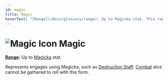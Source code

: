 ```yaml
---
id: magic
title: Magic
hoverText: "[Range](/docs/glossary/range): Up to Magicka stat. This represents engages using Magicka, such as Destruction Staff. Combat dice cannot be gathered to roll with this form."
---
```


# <img src="/icons/magic.svg" alt="Magic Icon" /> Magic

**[Range](/docs/glossary/range):** Up to [Magicka](/docs/adventurer/stats/magicka) stat.

Represents engages using Magicka, such as [Destruction Staff](/docs/adventurer/skill-lines/mage/destruction-staff). [Combat](/docs/adventurer/skill-lines/warrior/combat) dice cannot be gathered to roll with this form.
